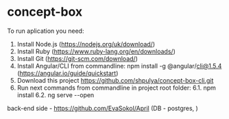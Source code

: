 # concept-box
To run aplication you need:
1. Install Node.js (https://nodejs.org/uk/download/)
2. Install Ruby (https://www.ruby-lang.org/en/downloads/)
3. Install Git (https://git-scm.com/download/)
4. Install Angular/CLI from commandline: npm install -g @angular/cli@1.5.4 (https://angular.io/guide/quickstart)
5. Download this project https://github.com/shpulya/concept-box-cli.git
6. Run next commands from commandline in project root folder:
   6.1. npm install
   6.2. ng serve --open
  
back-end side - https://github.com/EvaSokol/April (DB - postgres, )
